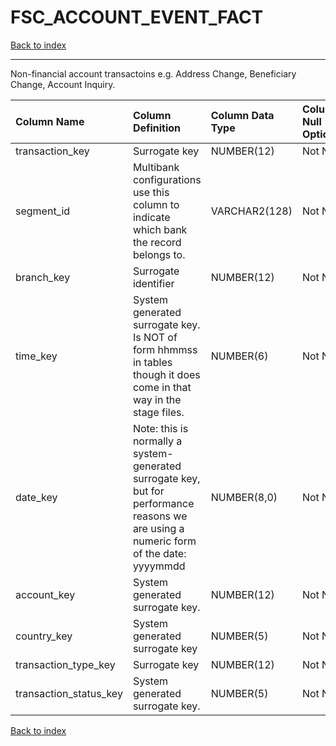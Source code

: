 # FSC_ACCOUNT_EVENT_FACT

[Back to index](./index.md)

---

Non-financial account transactoins e.g. Address Change, Beneficiary Change, Account Inquiry.

| Column Name            | Column Definition                                                                                                                      | Column Data Type   | Column Null Option   | PK   | FK   |
|:-----------------------|:---------------------------------------------------------------------------------------------------------------------------------------|:-------------------|:---------------------|:-----|:-----|
| transaction_key        | Surrogate key                                                                                                                          | NUMBER(12)         | Not Null             | No   | Yes  |
| segment_id             | Multibank configurations use this column to indicate which bank the record belongs to.                                                 | VARCHAR2(128)      | Not Null             | No   | Yes  |
| branch_key             | Surrogate identifier                                                                                                                   | NUMBER(12)         | Not Null             | No   | Yes  |
| time_key               | System generated surrogate key.  Is NOT of form hhmmss in tables though it does come in that way in the stage files.                   | NUMBER(6)          | Not Null             | No   | Yes  |
| date_key               | Note: this is normally a system-generated surrogate key, but for performance reasons we are using a numeric form of the date: yyyymmdd | NUMBER(8,0)        | Not Null             | No   | Yes  |
| account_key            | System generated surrogate key.                                                                                                        | NUMBER(12)         | Not Null             | No   | Yes  |
| country_key            | System generated surrogate key                                                                                                         | NUMBER(5)          | Not Null             | No   | Yes  |
| transaction_type_key   | Surrogate key                                                                                                                          | NUMBER(12)         | Not Null             | No   | Yes  |
| transaction_status_key | System generated surrogate key.                                                                                                        | NUMBER(5)          | Not Null             | No   | Yes  |

[Back to index](./index.md)
